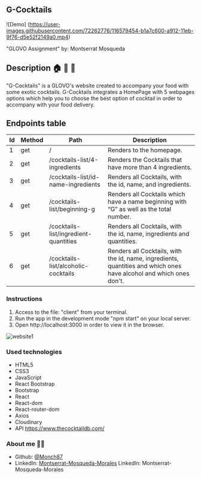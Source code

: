 ## <b> G-Cocktails </b>


![Demo] (https://user-images.githubusercontent.com/72262776/116579454-b1a7c600-a912-11eb-9f76-d5e52f2149a0.mp4)



"GLOVO Assignment"
by: Montserrat Mosqueda



## Description :house: :bicyclist: :tropical_drink:

"G-Cocktails" is a GLOVO's website created to accompany your food with some exotic cocktails.
G-Cocktails integrates a HomePage with 5 webpages options which help you to choose the best option of cocktail in order to accompany with your food delivery.


## Endpoints table

| Id  | Method | Path                                        | Description                                                            |
| --- | ------ | ------------------------------------------- | ---------------------------------------------------------------------- |
| 1   | get    | /                                           | Renders to the homepage.                                                       |
| 2   | get    | /cocktails-list/4-ingredients                | Renders the Cocktails that have more than 4 ingredients.              |
| 3   | get   | /cocktails-list/id-name-ingredients            | Renders all Cocktails, with the id, name, and ingredients.                                              |
| 4   | get    | /cocktails-list/beginning-g          | Renders all Cocktails which have a name beginning with “G” as well as the total number.                                                                |
| 5   | get   | /cocktails-list/ingredient-quantities          | Renders all Cocktails, with the id, name, ingredients and quantities.                                   
| 6   | get   | /cocktails-list/alcoholic-cocktails                     |  Renders all Cocktails, with the id, name, ingredients, quantities and which ones have alcohol and which ones don't.                                                                      |
 


  ### Instructions

 1. Access to the file: "client" from your terminal. 
 2. Run the app in the development mode "npm start" on your local server. 
 2. Open http://localhost:3000 in order to view it in the browser.

![website1](https://user-images.githubusercontent.com/72262776/116488453-b462d680-a892-11eb-9d0e-e49220e12771.png)



  ### Used technologies 

- HTML5 
- CSS3
- JavaScript
- React Bootstrap
- Bootstrap
- React
- React-dom
- React-router-dom
- Axios
- Cloudinary
- API https://www.thecocktaildb.com/



### About me :woman_technologist:

* Github: [@Monch87](https://github.com/Monch87)
* LinkedIn: [Montserrat-Mosqueda-Morales](https://www.linkedin.com/in/montserrat-mosqueda-morales)
  LinkedIn: Montserrat-Mosqueda-Morales
